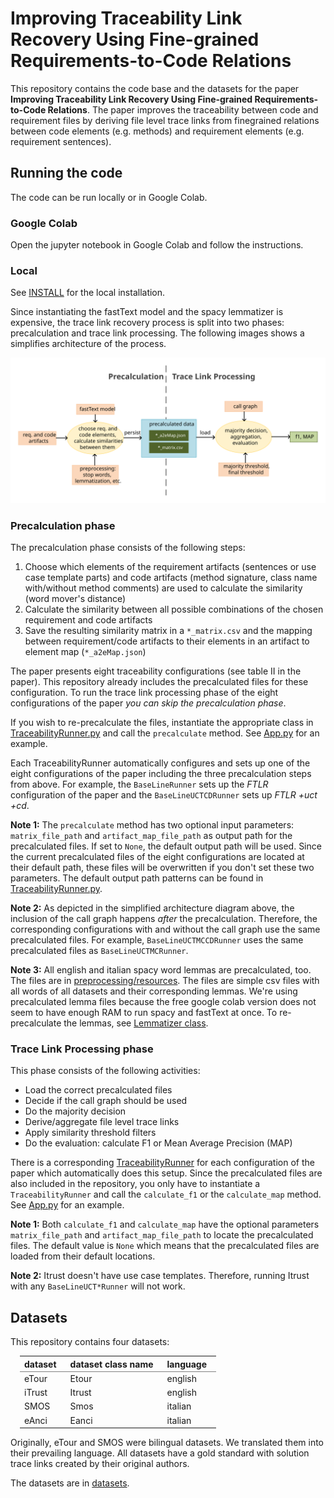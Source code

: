 # Improving Traceability Link Recovery Using Fine-grained Requirements-to-Code Relations

This repository contains the code base and the datasets for the paper **Improving Traceability Link Recovery Using Fine-grained Requirements-to-Code Relations**. The paper improves the traceability between code and requirement files by deriving file level trace links from finegrained relations between code elements (e.g. methods) and requirement elements (e.g. requirement sentences). 

## Running the code

The code can be run locally or in Google Colab.

### Google Colab

Open the jupyter notebook in Google Colab and follow the instructions.

### Local

See [INSTALL](./INSTALL.md) for the local installation.

Since instantiating the fastText model and the spacy lemmatizer is expensive, the trace link recovery process is split into two phases: precalculation and trace link processing.
The following images shows a simplifies architecture of the process.

![Simplified architecture](./diagrams/simplified_architecture.svg)

### Precalculation phase
The precalculation phase consists of the following steps:
1. Choose which elements of the requirement artifacts (sentences or use case template parts) and code artifacts (method signature, class name with/without method comments) are used to calculate the similarity (word mover's distance)
2. Calculate the similarity between all possible combinations of the chosen requirement and code artifacts
3. Save the resulting similarity matrix in a `*_matrix.csv` and the mapping between requirement/code artifacts to their elements in an artifact to element map (`*_a2eMap.json`)

The paper presents eight traceability configurations (see table II in the paper). This repository already includes the precalculated files for these configuration. To run the trace link processing phase of the eight configurations of the paper *you can skip the precalculation phase*.

If you wish to re-precalculate the files, instantiate the appropriate class in [TraceabilityRunner.py](./TraceabilityRunner.py) and call the `precalculate` method.
See [App.py](./App.py) for an example.

Each TraceabilityRunner automatically configures and sets up one of the eight configurations of the paper including the three precalculation steps from above. For example, the `BaseLineRunner` sets up the *FTLR* configuration of the paper and the `BaseLineUCTCDRunner` sets up *FTLR +uct +cd*.

**Note 1:** The `precalculate` method has two optional input parameters: `matrix_file_path`  and `artifact_map_file_path` as output path for the precalculated files. If set to `None`, the default output path will be used. Since the current precalculated files of the eight configurations are located at their default path, these files will be overwritten if you don't set these two parameters. The default output path patterns can be found in [TraceabilityRunner.py](./TraceabilityRunner.py).

**Note 2:** As depicted in the simplified architecture diagram above, the inclusion of the call graph happens *after* the precalculation. Therefore, the corresponding configurations with and without the call graph use the same precalculated files. For example, `BaseLineUCTMCCDRunner` uses the same precalculated files as `BaseLineUCTMCRunner`.

**Note 3:** All english and italian spacy word lemmas are precalculated, too. The files are in [preprocessing/resources](./preprocessing/resources). The files are simple csv files with all words of all datasets and their corresponding lemmas. We're using precalculated lemma files because the free google colab version does not seem to have enough RAM to run spacy and fastText at once. To re-precalculate the lemmas, see [Lemmatizer class](./preprocessing/Preprocessor.py).


### Trace Link Processing phase

This phase consists of the following activities:

* Load the correct precalculated files
* Decide if the call graph should be used
* Do the majority decision
* Derive/aggregate file level trace links
* Apply similarity threshold filters
* Do the evaluation: calculate F1 or Mean Average Precision (MAP)

There is a corresponding [TraceabilityRunner](./TraceabilityRunner.py) for each configuration of the paper which automatically does this setup. Since the precalculated files are also included in the repository, you only have to instantiate a `TraceabilityRunner` and call the `calculate_f1` or the `calculate_map` method. See [App.py](./App.py) for an example.

**Note 1:** Both `calculate_f1` and `calculate_map` have the optional parameters `matrix_file_path` and `artifact_map_file_path` to locate the precalculated files. The default value is `None` which means that the precalculated files are loaded from their default locations.

**Note 2:** Itrust doesn't have use case templates. Therefore, running Itrust with any `BaseLineUCT*Runner` will not work.

## Datasets

This repository contains four datasets:

<table style="border-collapse: collapse; margin-left:15px; ">
    <tr style="border-bottom: 1px solid gray">
        <th style="padding-right:15px">dataset</th><th style="padding-right:15px">dataset class name</th><th style="padding-right:15px">language</th>
    </tr>
    <tr><td>eTour</td><td>Etour</td><td>english</td></tr>
    <tr><td>iTrust</td><td>Itrust</td><td>english</td></tr>
    <tr><td>SMOS</td><td>Smos</td><td>italian</td></tr>
    <tr><td>eAnci</td><td>Eanci</td><td>italian</td></tr>
</table>

Originally, eTour and SMOS were bilingual datasets. We translated them into their prevailing language. All datasets have a gold standard with solution trace links created by their original authors.

The datasets are in [datasets](./datasets/).
